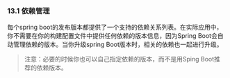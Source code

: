 ### 13.1 依赖管理

每个spring boot的发布版本都提供了一个支持的依赖关系列表。在实际应用中，你不需要在你的构建配置文件中提供任何依赖的版本信息，因为Spring Boot会自动管理依赖的版本。当你升级spring Boot版本时，相关的依赖也一起进行升级。

> 注意：必要的时候你也可以自己指定依赖的版本，而不是用Sping Boot推荐的依赖版本。



